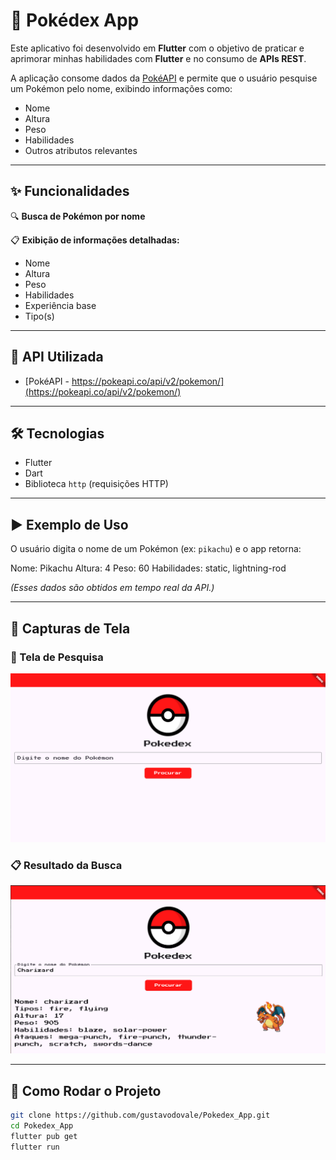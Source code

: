 # 📱 Pokédex App

Este aplicativo foi desenvolvido em **Flutter** com o objetivo de praticar e aprimorar minhas habilidades com **Flutter** e no consumo de **APIs REST**.

A aplicação consome dados da [PokéAPI](https://pokeapi.co/api/v2/pokemon/) e permite que o usuário pesquise um Pokémon pelo nome, exibindo informações como:

- Nome
- Altura
- Peso
- Habilidades
- Outros atributos relevantes

---

## ✨ Funcionalidades

🔍 **Busca de Pokémon por nome**

📋 **Exibição de informações detalhadas:**
- Nome
- Altura
- Peso
- Habilidades
- Experiência base
- Tipo(s)

---

## 🔗 API Utilizada

- [PokéAPI - https://pokeapi.co/api/v2/pokemon/](https://pokeapi.co/api/v2/pokemon/)

---

## 🛠️ Tecnologias

- Flutter
- Dart
- Biblioteca `http` (requisições HTTP)

---

## ▶️ Exemplo de Uso

O usuário digita o nome de um Pokémon (ex: `pikachu`) e o app retorna:

Nome: Pikachu
Altura: 4
Peso: 60
Habilidades: static, lightning-rod

*(Esses dados são obtidos em tempo real da API.)*

---

## 📸 Capturas de Tela

### 🔎 Tela de Pesquisa

![Tela de Pesquisa](imgs/Captura%20de%20tela%20de%202025-04-24%2012-33-36.png)

### 📋 Resultado da Busca

![Resultado do Pokémon](imgs/Captura%20de%20tela%20de%202025-04-24%2012-07-31.png)

---

## 🚀 Como Rodar o Projeto

```bash
git clone https://github.com/gustavodovale/Pokedex_App.git
cd Pokedex_App
flutter pub get
flutter run